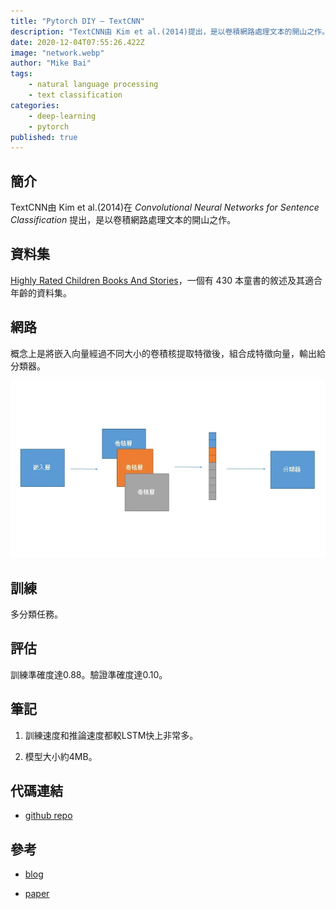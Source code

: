 ```yaml
---
title: "Pytorch DIY — TextCNN"
description: "TextCNN由 Kim et al.(2014)提出，是以卷積網路處理文本的開山之作。"
date: 2020-12-04T07:55:26.422Z
image: "network.webp"
author: "Mike Bai"
tags:
    - natural language processing
    - text classification
categories:
    - deep-learning
    - pytorch
published: true
---
```


## 簡介

TextCNN由 Kim et al.(2014)在 *Convolutional Neural Networks for Sentence Classification* 提出，是以卷積網路處理文本的開山之作。

## 資料集

[Highly Rated Children Books And Stories](https://www.kaggle.com/thomaskonstantin/highly-rated-children-books-and-stories)，一個有 430 本童書的敘述及其適合年齡的資料集。

## 網路

概念上是將嵌入向量經過不同大小的卷積核提取特徵後，組合成特徵向量，輸出給分類器。

![網路](network.webp)

## 訓練

多分類任務。

## 評估

訓練準確度達0.88。驗證準確度達0.10。

## 筆記

1. 訓練速度和推論速度都較LSTM快上非常多。


2. 模型大小約4MB。

## 代碼連結

* [github repo](https://github.com/gitE0Z9/classical-network-series)

## 參考

* [blog ](https://blog.csdn.net/qq_25037903/article/details/85058217)

* [paper](https://arxiv.org/abs/1408.5882)
